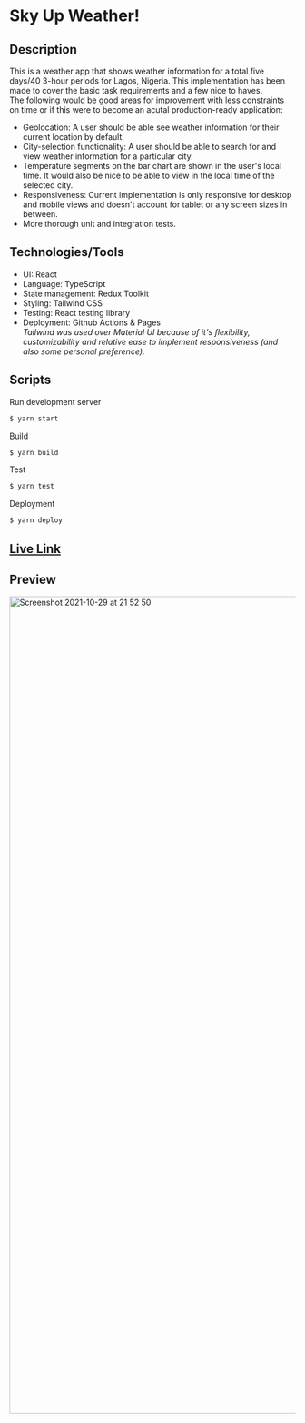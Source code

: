 # Sky Up Weather!

## Description

This is a weather app that shows weather information for a total five days/40 3-hour periods for Lagos, Nigeria. This implementation has been made to cover the basic task requirements and a few nice to haves. <br>
The following would be good areas for improvement with less constraints on time or if this were to become an acutal production-ready application:

- Geolocation: A user should be able see weather information for their current location by default.
- City-selection functionality: A user should be able to search for and view weather information for a particular city.
- Temperature segments on the bar chart are shown in the user's local time. It would also be nice to be able to view in the local time of the selected city.
- Responsiveness: Current implementation is only responsive for desktop and mobile views and doesn't account for tablet or any screen sizes in between.
- More thorough unit and integration tests.

## Technologies/Tools

- UI: React
- Language: TypeScript
- State management: Redux Toolkit
- Styling: Tailwind CSS
- Testing: React testing library
- Deployment: Github Actions & Pages
  <br>
  _Tailwind was used over Material UI because of it's flexibility, customizability and relative ease to implement responsiveness (and also some personal preference)._

## Scripts

Run development server

```bash
$ yarn start
```

Build

```bash
$ yarn build
```

Test

```bash
$ yarn test
```

Deployment

```bash
$ yarn deploy
```

## [Live Link](https://Ndipbanyan.github.io/weather-app)

## Preview

<img width="1440" alt="Screenshot 2021-10-29 at 21 52 50" src="https://user-images.githubusercontent.com/67186679/139500431-5bbe16d7-c1f8-4069-b503-f87e71173da2.png">

